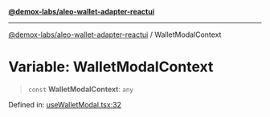 [**@demox-labs/aleo-wallet-adapter-reactui**](../README.md)

***

[@demox-labs/aleo-wallet-adapter-reactui](../README.md) / WalletModalContext

# Variable: WalletModalContext

> `const` **WalletModalContext**: `any`

Defined in: [useWalletModal.tsx:32](https://github.com/demox-labs/aleo-wallet-adapter/blob/818636b4a87a5b81f15303d0099057a3563c844a/packages/ui/src/useWalletModal.tsx#L32)
